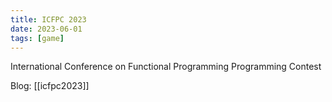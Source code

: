 ```yaml
---
title: ICFPC 2023
date: 2023-06-01
tags: [game]
---
```


International Conference on Functional Programming Programming Contest

Blog: [[icfpc2023]]
